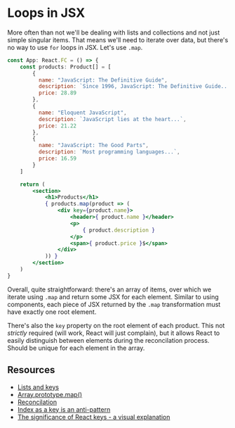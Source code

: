 # Loops in JSX

More often than not we'll be dealing with lists and collections and not just simple singular items. That means we'll need to iterate over data, but there's no way to use `for` loops in JSX. Let's use `.map`.

```jsx
const App: React.FC = () => {
    const products: Product[] = [
        {
          name: "JavaScript: The Definitive Guide",
          description: `Since 1996, JavaScript: The Definitive Guide...`,
          price: 28.89
        },
        {
          name: "Eloquent JavaScript",
          description: `JavaScript lies at the heart...`,
          price: 21.22
        },
        {
          name: "JavaScript: The Good Parts",
          description: `Most programming languages...`,
          price: 16.59
        }
    ]

    return (
        <section>
            <h1>Products</h1>
            { products.map(product => (
                <div key={product.name}>
                    <header>{ product.name }</header>
                    <p>
                        { product.description }
                    </p>
                    <span>{ product.price }$</span>
                </div>
            )) }
        </section>
    )
}
```

Overall, quite straightforward: there's an array of items, over which we iterate using `.map` and return some JSX for each element. Similar to using components, each piece of JSX returned by the `.map` transformation must have exactly one root element.

There's also the `key` property on the root element of each product. This not _strictly_ required \(will work, React will just complain\), but it allows React to easily distinguish between elements during the reconcilation process. Should be unique for each element in the array.

## Resources

* [Lists and keys](https://reactjs.org/docs/lists-and-keys.html)
* [Array.prototype.map\(\)](https://developer.mozilla.org/en-US/docs/Web/JavaScript/Reference/Global_Objects/Array/map)
* [Reconcilation](https://reactjs.org/docs/reconciliation.html)
* [Index as a key is an anti-pattern](https://medium.com/@robinpokorny/index-as-a-key-is-an-anti-pattern-e0349aece318)
* [The significance of React keys - a visual explanation](https://dev.to/jtonzing/the-significance-of-react-keys---a-visual-explanation--56l7)

